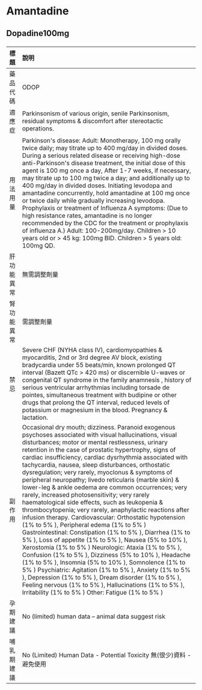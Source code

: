 # Amantadine

## Dopadine100mg

##### 

| 標題       | 說明                                                                                                                                                                                                                                                                                                                                                                                                                                                                                                                                                                                                                                                                                                                                                                                                                                                                                                                                                                                                                                                                                                                                                                                                                                                                                                    |
|:-----------|:--------------------------------------------------------------------------------------------------------------------------------------------------------------------------------------------------------------------------------------------------------------------------------------------------------------------------------------------------------------------------------------------------------------------------------------------------------------------------------------------------------------------------------------------------------------------------------------------------------------------------------------------------------------------------------------------------------------------------------------------------------------------------------------------------------------------------------------------------------------------------------------------------------------------------------------------------------------------------------------------------------------------------------------------------------------------------------------------------------------------------------------------------------------------------------------------------------------------------------------------------------------------------------------------------------|
| 藥品代碼   | ODOP                                                                                                                                                                                                                                                                                                                                                                                                                                                                                                                                                                                                                                                                                                                                                                                                                                                                                                                                                                                                                                                                                                                                                                                                                                                                                                    |
| 適應症     | Parkinsonism of various origin, senile Parkinsonism, residual symptoms & discomfort after stereotactic operations.                                                                                                                                                                                                                                                                                                                                                                                                                                                                                                                                                                                                                                                                                                                                                                                                                                                                                                                                                                                                                                                                                                                                                                                      |
| 用法用量   | Parkinson's disease: Adult: Monotherapy, 100 mg orally twice daily; may titrate up to 400 mg/day in divided doses. During a serious related disease or receiving high-dose anti-Parkinson's disease treatment, the initial dose of this agent is 100 mg once a day, After 1-7 weeks, if necessary, may titrate up to 100 mg twice a day; and additionally up to 400 mg/day in divided doses. Initiating levodopa and amantadine concurrently, hold amantadine at 100 mg once or twice daily while gradually increasing levodopa. Prophylaxis or treatment of Influenza A symptoms: (Due to high resistance rates, amantadine is no longer recommended by the CDC for the treatment or prophylaxis of influenza A.) Adult: 100-200mg/day. Children > 10 years old or > 45 kg: 100mg BID. Children > 5 years old: 100mg QD.                                                                                                                                                                                                                                                                                                                                                                                                                                                                               |
| 肝功能異常 | 無需調整劑量                                                                                                                                                                                                                                                                                                                                                                                                                                                                                                                                                                                                                                                                                                                                                                                                                                                                                                                                                                                                                                                                                                                                                                                                                                                                                            |
| 腎功能異常 | 需調整劑量                                                                                                                                                                                                                                                                                                                                                                                                                                                                                                                                                                                                                                                                                                                                                                                                                                                                                                                                                                                                                                                                                                                                                                                                                                                                                              |
| 禁忌       | Severe CHF (NYHA class IV), cardiomyopathies & myocarditis, 2nd or 3rd degree AV block, existing bradycardia under 55 beats/min, known prolonged QT interval (Bazett QTc > 420 ms) or discernible U-waves or congenital QT syndrome in the family anamnesis , history of serious ventricular arrhythmias including torsade de pointes, simultaneous treatment with budipine or other drugs that prolong the QT interval, reduced levels of potassium or magnesium in the blood. Pregnancy & lactation.                                                                                                                                                                                                                                                                                                                                                                                                                                                                                                                                                                                                                                                                                                                                                                                                  |
| 副作用     | Occasional dry mouth; dizziness. Paranoid exogenous psychoses associated with visual hallucinations, visual disturbances; motor or mental restlessness, urinary retention in the case of prostatic hypertrophy, signs of cardiac insufficiency, cardiac dysrhythmia associated with tachycardia, nausea, sleep disturbances, orthostatic dysregulation; very rarely, myoclonus & symptoms of peripheral neuropathy; livedo reticularis (marble skin) & lower-leg & ankle oedema are common occurrences; very rarely, increased photosensitivity; very rarely haematological side effects, such as leukopenia & thrombocytopenia; very rarely, anaphylactic reactions after infusion therapy. Cardiovascular: Orthostatic hypotension (1% to 5% ), Peripheral edema (1% to 5% ) Gastrointestinal: Constipation (1% to 5% ), Diarrhea (1% to 5% ), Loss of appetite (1% to 5% ), Nausea (5% to 10% ), Xerostomia (1% to 5% ) Neurologic: Ataxia (1% to 5% ), Confusion (1% to 5% ), Dizziness (5% to 10% ), Headache (1% to 5% ), Insomnia (5% to 10% ), Somnolence (1% to 5% ) Psychiatric: Agitation (1% to 5% ), Anxiety (1% to 5% ), Depression (1% to 5% ), Dream disorder (1% to 5% ), Feeling nervous (1% to 5% ), Hallucinations (1% to 5% ), Irritability (1% to 5% ) Other: Fatigue (1% to 5% ) |
| 孕期建議   | No (limited) human data – animal data suggest risk                                                                                                                                                                                                                                                                                                                                                                                                                                                                                                                                                                                                                                                                                                                                                                                                                                                                                                                                                                                                                                                                                                                                                                                                                                                      |
| 哺乳期建議 | No (Limited) Human Data - Potential Toxicity 無(很少)資料 - 避免使用                                                                                                                                                                                                                                                                                                                                                                                                                                                                                                                                                                                                                                                                                                                                                                                                                                                                                                                                                                                                                                                                                                                                                                                                                                    |


